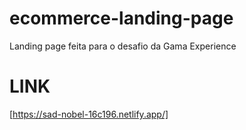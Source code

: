 # ecommerce-landing-page
Landing page feita para o desafio da Gama Experience
<br>
# LINK
[https://sad-nobel-16c196.netlify.app/]
